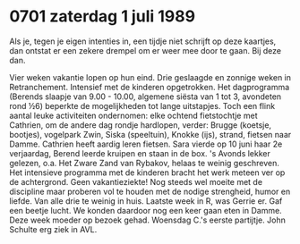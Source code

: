 # 0701 zaterdag 1 juli 1989
Als je, tegen je eigen intenties in, een tijdje niet schrijft op deze kaartjes, dan ontstat er een zekere drempel om er weer mee door te gaan. Bij deze dan.

Vier weken vakantie lopen op hun eind.    Drie geslaagde en zonnige weken in Retranchement. Intensief met de kinderen opgetrokken. Het dagprogramma (Berends slaapje van 9.00 - 10.00, algemene siësta van 1 tot 3, avondeten rond ½6) beperkte de mogelijkheden tot lange uitstapjes. Toch een flink aantal leuke activiteiten ondernomen: elke ochtend fietstochtje met Cathrien, om de andere dag rondje hardlopen, verder:  Brugge (koetsje, bootjes), vogelpark Zwin, Siska (speeltuin), Knokke (ijs), strand, fietsen naar Damme. Cathrien heeft aardig leren fietsen. Sara vierde op 10 juni haar 2e verjaardag, Berend leerde kruipen en staan in de box. 's Avonds lekker gelezen, o.a. Het Zware Zand van Rybakov, helaas te weinig geschreven. Het intensieve programma met de kinderen bracht het werk meteen ver op de achtergrond. Geen vakantieziekte! Nog steeds wel moeite met de discipline maar proberen vol te houden met de nodige strengheid, humor en liefde. Van alle drie te weinig in huis. Laatste week in R, was Gerrie er. Gaf een beetje lucht. We konden daardoor nog een keer gaan eten in Damme. Deze week moeder op bezoek gehad. Woensdag C.'s eerste partijtje. John Schulte erg ziek in AVL.